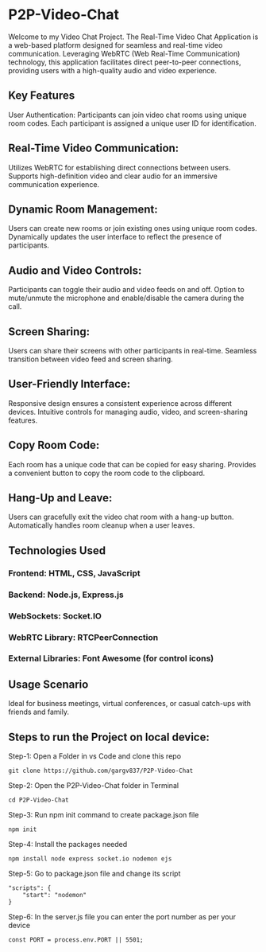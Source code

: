 # P2P-Video-Chat

Welcome to my Video Chat Project. The Real-Time Video Chat Application is a web-based platform designed for seamless and real-time video communication. Leveraging WebRTC (Web Real-Time Communication) technology, this application facilitates direct peer-to-peer connections, providing users with a high-quality audio and video experience.

## Key Features
User Authentication: Participants can join video chat rooms using unique room codes.
Each participant is assigned a unique user ID for identification.

## Real-Time Video Communication:
Utilizes WebRTC for establishing direct connections between users.
Supports high-definition video and clear audio for an immersive communication experience.

## Dynamic Room Management:
Users can create new rooms or join existing ones using unique room codes.
Dynamically updates the user interface to reflect the presence of participants.

## Audio and Video Controls:
Participants can toggle their audio and video feeds on and off.
Option to mute/unmute the microphone and enable/disable the camera during the call.

## Screen Sharing:
Users can share their screens with other participants in real-time.
Seamless transition between video feed and screen sharing.

## User-Friendly Interface:
Responsive design ensures a consistent experience across different devices.
Intuitive controls for managing audio, video, and screen-sharing features.

## Copy Room Code:
Each room has a unique code that can be copied for easy sharing.
Provides a convenient button to copy the room code to the clipboard.

## Hang-Up and Leave:
Users can gracefully exit the video chat room with a hang-up button.
Automatically handles room cleanup when a user leaves.

## Technologies Used

### Frontend: HTML, CSS, JavaScript
### Backend: Node.js, Express.js
### WebSockets: Socket.IO
### WebRTC Library: RTCPeerConnection
### External Libraries: Font Awesome (for control icons)

## Usage Scenario
Ideal for business meetings, virtual conferences, or casual catch-ups with friends and family.

## Steps to run the Project on local device:

Step-1: Open a Folder in vs Code and clone this repo
```
git clone https://github.com/gargv837/P2P-Video-Chat
```

Step-2: Open the P2P-Video-Chat folder in Terminal
```
cd P2P-Video-Chat
```

Step-3: Run npm init command to create package.json file
```
npm init
```

Step-4: Install the packages needed

```
npm install node express socket.io nodemon ejs
```

Step-5: Go to package.json file and change its script
```
"scripts": {
    "start": "nodemon"
}
```

Step-6: In the server.js file you can enter the port number as per your device
```
const PORT = process.env.PORT || 5501;
```

